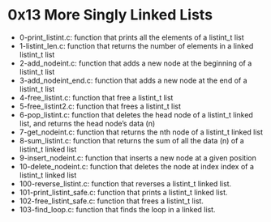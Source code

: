 # 0x13 More Singly Linked Lists

- 0-print_listint.c: function that prints all the elements of a listint_t list
- 1-listint_len.c: function that returns the number of elements in a linked listint_t list
- 2-add_nodeint.c: function that adds a new node at the beginning of a listint_t list
- 3-add_nodeint_end.c: function that adds a new node at the end of a listint_t list
- 4-free_listint.c: function that free a listint_t list
- 5-free_listint2.c: function that frees a listint_t list
- 6-pop_listint.c: function that deletes the head node of a listint_t linked list, and returns the head node’s data (n)
- 7-get_nodeint.c: function that returns the nth node of a listint_t linked list
- 8-sum_listint.c: function that returns the sum of all the data (n) of a listint_t linked list
- 9-insert_nodeint.c: function that inserts a new node at a given position
- 10-delete_nodeint.c: function that deletes the node at index index of a listint_t linked list
- 100-reverse_listint.c: function that reverses a listint_t linked list.
- 101-print_listint_safe.c: function that prints a listint_t linked list.
- 102-free_listint_safe.c:  function that frees a listint_t list.
- 103-find_loop.c:  function that finds the loop in a linked list.
